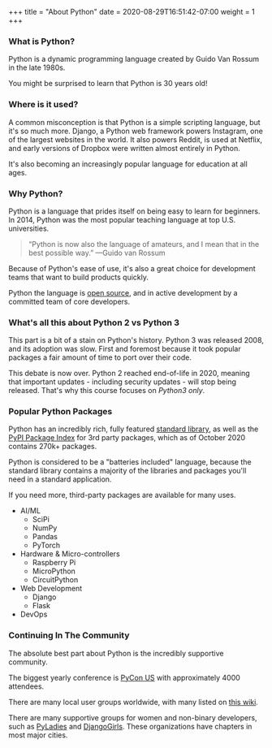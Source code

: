 +++
title = "About Python"
date = 2020-08-29T16:51:42-07:00
weight = 1
+++


### What is Python?

Python is a dynamic programming language created by Guido Van Rossum in the late 1980s.

You might be surprised to learn that Python is 30 years old!

### Where is it used?

A common misconception is that Python is a simple scripting language, but it's so much more. Django, a Python web framework powers Instagram, one of the largest websites in the world. It also powers Reddit, is used at Netflix, and early versions of Dropbox were written almost entirely in Python.

It's also becoming an increasingly popular language for education at all ages. 


### Why Python?

Python is a language that prides itself on being easy to learn for beginners. In 2014, Python was the most popular teaching language at top U.S. universities.

> “Python is now also the language of amateurs, and I mean that in the best possible way.”
—Guido van Rossum

Because of Python's ease of use, it's also a great choice for development teams that want to build products quickly.

Python the language is [open source](https://github.com/python/cpython), and in active development by a committed team of core developers.

### What's all this about Python 2 vs Python 3

This part is a bit of a stain on Python's history. Python 3 was released 2008, and its adoption was slow. First and foremost because it took popular packages a fair amount of time to port over their code.

This debate is now over. Python 2 reached end-of-life in 2020, meaning that important updates - including security updates - will stop being released. That's why this course focuses on *Python3 only*.

### Popular Python Packages

Python has an incredibly rich, fully featured [standard library](https://docs.python.org/3/library/), as well as the [PyPI Package Index](https://pypi.org/) for 3rd party packages, which as of October 2020 contains 270k+ packages.

Python is considered to be a "batteries included" language, because the standard library contains a majority of the libraries and packages you'll need in a standard application.

If you need more, third-party packages are available for many uses.

- AI/ML
    - SciPi
    - NumPy
    - Pandas
    - PyTorch
- Hardware & Micro-controllers
    - Raspberry Pi
    - MicroPython
    - CircuitPython
- Web Development
    - Django
    - Flask
- DevOps

### Continuing In The Community

The absolute best part about Python is the incredibly supportive community.

The biggest yearly conference is [PyCon US](https://us.pycon.org) with approximately 4000 attendees.

There are many local user groups worldwide, with many listed on [this wiki](https://wiki.python.org/moin/LocalUserGroups).

There are many supportive groups for women and non-binary developers, such as [PyLadies](https://www.pyladies.com/) and [DjangoGirls](https://djangogirls.org/). These organizations have chapters in most major cities.